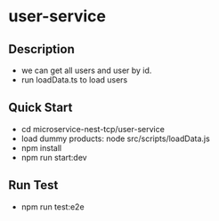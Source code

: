# user-service

## Description
* we can get all users and user by id.
* run loadData.ts to load users

## Quick Start
* cd microservice-nest-tcp/user-service
* load dummy products: node src/scripts/loadData.js
* npm install
* npm run start:dev


## Run Test
* npm run test:e2e
